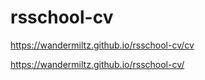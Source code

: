 # rsschool-cv
https://wandermiltz.github.io/rsschool-cv/cv

https://wandermiltz.github.io/rsschool-cv/

